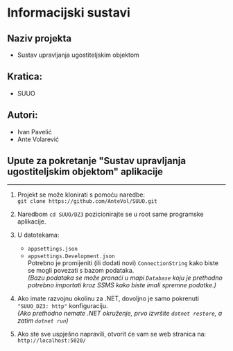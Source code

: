 # Informacijski sustavi

## Naziv projekta
- Sustav upravljanja ugostiteljskim objektom

## Kratica:
- SUUO

## Autori:
- Ivan Pavelić
- Ante Volarević

## Upute za pokretanje "Sustav upravljanja ugostiteljskim objektom" aplikacije
----------------------------------------------------------

1. Projekt se može klonirati s pomoću naredbe:  
   `git clone https://github.com/AnteVol/SUUO.git`  

2. Naredbom `cd SUUO/DZ3` pozicionirajte se u root same programske aplikacije.

3. U datotekama:
   - `appsettings.json`
   - `appsettings.Development.json`  
   Potrebno je promijeniti (ili dodati novi) `ConnectionString` kako biste se mogli povezati s bazom podataka.  
   *(Bazu podataka se može pronaći u mapi `Database` koju je prethodno potrebno importati kroz SSMS kako biste imali spremne podatke.)*

4. Ako imate razvojnu okolinu za .NET, dovoljno je samo pokrenuti `"SUUO_DZ3: http"` konfiguraciju.  
   *(Ako prethodno nemate .NET okruženje, prvo izvršite `dotnet restore`, a zatim `dotnet run`)*

5. Ako ste sve uspješno napravili, otvorit će vam se web stranica na:  
   `http://localhost:5020/`
